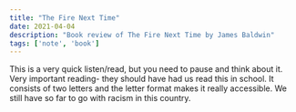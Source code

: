 ```yaml
---
title: "The Fire Next Time"
date: 2021-04-04
description: "Book review of The Fire Next Time by James Baldwin"
tags: ['note', 'book']
---
```

This is a very quick listen/read, but you need to pause and think about it. Very important reading-
they should have had us read this in school. It consists of two letters and the letter format makes it
really accessible. We still have so far to go with racism in this country.
